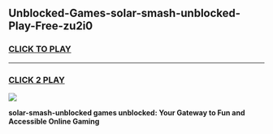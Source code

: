 
## Unblocked-Games-solar-smash-unblocked-Play-Free-zu2i0
<h3>
<a href="https://premium76.site?title=solar-smash-unblocked&ref=23A">CLICK TO PLAY</a></h3>
<hr>

<h3>
<a href="https://premium76.site?title=solar-smash-unblocked&ref=23A">CLICK 2 PLAY</a>
  
</h3>

<a href="https://premium76.site?title=solar-smash-unblocked&ref=23A"><img src="https://clearcache.store/games.png"></a>


**solar-smash-unblocked games unblocked: Your Gateway to Fun and Accessible Online Gaming**
